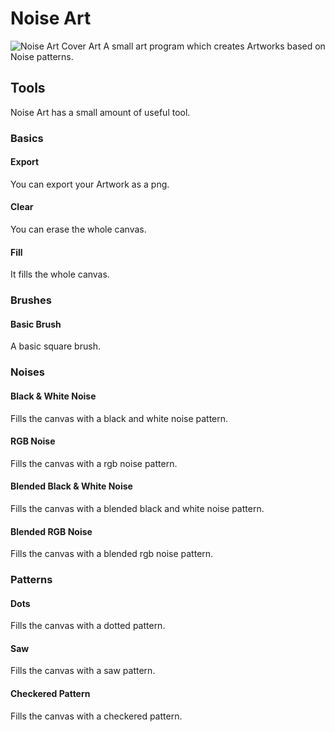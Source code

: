 # Noise Art
![Noise Art Cover Art](https://github.com/RaffaelSchaefer/Noise-Art/blob/master/img/cover/cover.png?raw=true)
A small art program which creates Artworks based on Noise patterns.
## Tools
Noise Art has a small amount of useful tool.
### Basics
#### Export
You can export your Artwork as a png.
#### Clear
You can erase the whole canvas.
#### Fill
It fills the whole canvas.
### Brushes
#### Basic Brush
A basic square brush.
### Noises
#### Black & White Noise
Fills the canvas with a black and white noise pattern.
#### RGB Noise
Fills the canvas with a rgb noise pattern.
#### Blended Black & White Noise
Fills the canvas with a blended black and white noise pattern.
#### Blended RGB Noise
Fills the canvas with a blended rgb noise pattern.
### Patterns
#### Dots
Fills the canvas with a dotted pattern.
#### Saw
Fills the canvas with a saw pattern.
#### Checkered Pattern
Fills the canvas with a checkered pattern.
